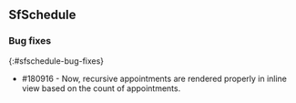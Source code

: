 ## SfSchedule

### Bug fixes
{:#sfschedule-bug-fixes}

*  \#180916  -  Now, recursive appointments are rendered properly in inline view based on the count of appointments.
